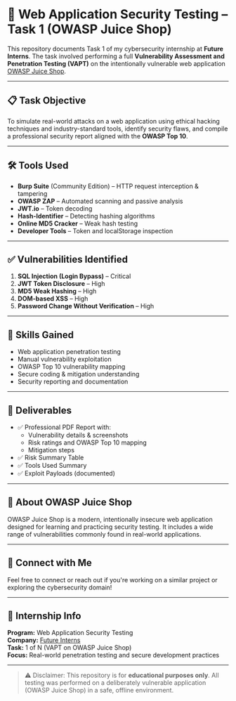 # 🔐 Web Application Security Testing – Task 1 (OWASP Juice Shop)

This repository documents Task 1 of my cybersecurity internship at **Future Interns**. The task involved performing a full **Vulnerability Assessment and Penetration Testing (VAPT)** on the intentionally vulnerable web application [OWASP Juice Shop](https://owasp.org/www-project-juice-shop/).

---

## 📋 Task Objective

To simulate real-world attacks on a web application using ethical hacking techniques and industry-standard tools, identify security flaws, and compile a professional security report aligned with the **OWASP Top 10**.

---

## 🛠️ Tools Used

- **Burp Suite** (Community Edition) – HTTP request interception & tampering
- **OWASP ZAP** – Automated scanning and passive analysis
- **JWT.io** – Token decoding
- **Hash-Identifier** – Detecting hashing algorithms
- **Online MD5 Cracker** – Weak hash testing
- **Developer Tools** – Token and localStorage inspection

---

## ✅ Vulnerabilities Identified

1. **SQL Injection (Login Bypass)** – Critical  
2. **JWT Token Disclosure** – High  
3. **MD5 Weak Hashing** – High  
4. **DOM-based XSS** – High  
5. **Password Change Without Verification** – High

---

## 🧠 Skills Gained

- Web application penetration testing
- Manual vulnerability exploitation
- OWASP Top 10 vulnerability mapping
- Secure coding & mitigation understanding
- Security reporting and documentation

---

## 📄 Deliverables

- ✅ Professional PDF Report with:
  - Vulnerability details & screenshots
  - Risk ratings and OWASP Top 10 mapping
  - Mitigation steps
- ✅ Risk Summary Table
- ✅ Tools Used Summary
- ✅ Exploit Payloads (documented)

---

## 📁 About OWASP Juice Shop

OWASP Juice Shop is a modern, intentionally insecure web application designed for learning and practicing security testing. It includes a wide range of vulnerabilities commonly found in real-world applications.

---

## 🔗 Connect with Me

Feel free to connect or reach out if you're working on a similar project or exploring the cybersecurity domain!

---

## 📌 Internship Info

**Program:** Web Application Security Testing  
**Company:** [Future Interns](https://futureinterns.in/)  
**Task:** 1 of N (VAPT on OWASP Juice Shop)  
**Focus:** Real-world penetration testing and secure development practices

---

> ⚠️ Disclaimer: This repository is for **educational purposes only**. All testing was performed on a deliberately vulnerable application (OWASP Juice Shop) in a safe, offline environment.
